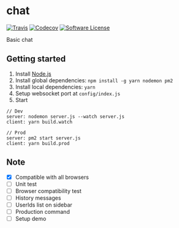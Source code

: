 # chat

[![Travis](https://img.shields.io/travis/nathaa/chat.svg)](https://travis-ci.org/nathaa/chat)
[![Codecov](https://img.shields.io/codecov/c/github/nathaa/chat.svg)](https://codecov.io/github/nathaa/chat)
[![Software License](https://img.shields.io/badge/license-MIT-brightgreen.svg)](LICENSE.md)

Basic chat

## Getting started

1. Install [Node.js](https://nodejs.org/en/)
2. Install global dependencies: `npm install -g yarn nodemon pm2`
2. Install local dependencies: `yarn`
3. Setup websocket port at `config/index.js`
4. Start

```
// Dev
server: nodemon server.js --watch server.js
client: yarn build.watch

// Prod
server: pm2 start server.js
client: yarn build.prod
```

## Note
- [x] Compatible with all browsers
- [ ] Unit test
- [ ] Browser compatibility test
- [ ] History messages
- [ ] UserIds list on sidebar
- [ ] Production command
- [ ] Setup demo
